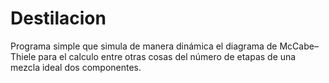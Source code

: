 # Destilacion 
Programa simple que simula de manera dinámica el diagrama de McCabe–Thiele para el calculo entre otras cosas del número de etapas de una mezcla ideal dos componentes.
